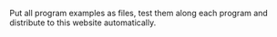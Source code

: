 Put all program examples as files, test them along each program and distribute to this website automatically.
